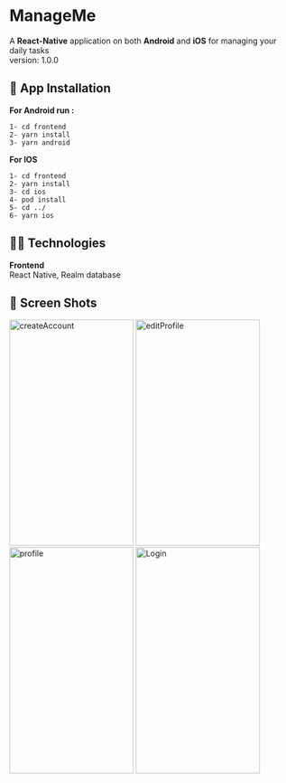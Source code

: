 # ManageMe
A <b>React-Native</b> application on both <b>Android</b> and <b>iOS</b> for managing your daily tasks</br>
version: 1.0.0

## 🎉 App Installation<br>
<b> For Android run : </b><br>
```code
1- cd frontend
2- yarn install
3- yarn android
```
<b> For IOS </b><br>
```code
1- cd frontend
2- yarn install
3- cd ios 
4- pod install
5- cd ../ 
6- yarn ios
```

## 🧑‍💻 Technologies<br>
<b>Frontend</b><br>
React Native, Realm database<br>

## 📸 Screen Shots  
<div>
  <img src="https://github.com/fatemehmarzoughi/ManageMe/assets/48021528/8b5a6b09-30e2-4399-af14-4bc61417376c" alt="createAccount" width="220" height="400">
  <img src="https://github.com/fatemehmarzoughi/ManageMe/assets/48021528/ac0646c6-8005-424c-94cb-07d88b0e91fb" alt="editProfile" width="220" height="400">
  <img src="https://github.com/fatemehmarzoughi/ManageMe/assets/48021528/a685266f-d122-4e51-b77e-59b79df51321" alt="profile" width="220" height="400">
  <img src="https://github.com/fatemehmarzoughi/ManageMe/assets/48021528/2f0ec8cd-a863-4485-8993-aad542abffbd" alt="Login" width="220" height="400">
</div>
